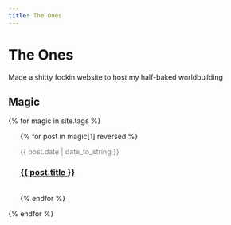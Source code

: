 ```yaml
---
title: The Ones
---
```


# The Ones

Made a shitty fockin website to host my half-baked worldbuilding

## Magic
{% for magic in site.tags %}
<ul style="list-style-type: none;">
  {% for post in magic[1] reversed %}
    <li>
      <p style="font-size: 14px; color: #828282;">{{ post.date | date_to_string }}</p>
      <h3><a href="{{ post.url }}">{{ post.title }}</a></h3>
      <br>
    </li>
  {% endfor %}
</ul>
{% endfor %}

